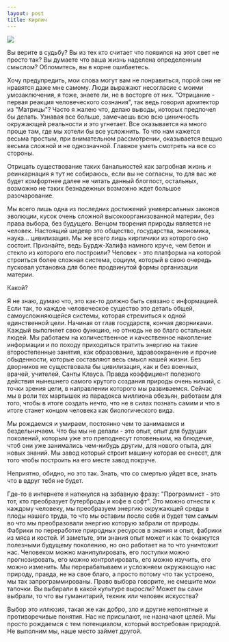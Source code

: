 ```yaml
---
layout: post
title: Кирпич
---
```


[![](http://ic.pics.livejournal.com/miss_tanezka/63667807/395475/395475_600.jpg)](http://ic.pics.livejournal.com/miss_tanezka/63667807/395475/395475_600.jpg)

Вы верите в судьбу? Вы из тех кто считает что появился на этот свет не просто так? Вы думаете что ваша жизнь наделена определенным смыслом? Обломитесь, вы в корне ошибаетесь.

Хочу предупредить, мои слова могут вам не понравиться, порой они не нравятся даже мне самому. Люди выражают несогласие с моими умозаключения, я тоже, знаете ли, не в восторге от них. "Отрицание - первая реакция человеческого сознания", так ведь говорил архитектор из "Матрицы"? Часто я жалею что, делаю выводы, которых предпочел бы делать. Узнавая все больше, замечаешь всю всю циничность окружающей реальности и это угнетает. Все оказывается на много проще там, где мы хотели бы все усложнить. То что нам кажется весьма простым, при внимательном рассмотрении, оказывается вещью весьма сложной и не однозначной. Главное уметь смотреть на все со стороны.

Отрицать существование таких банальностей как загробная жизнь и реинкарнация я тут не собираюсь, если вы не согласны, то для вас же будет комфортнее далее не читать данный блогпост, остальных, возможно не таких безнадежных возможно ждет большое разочарование.

Мы всего лишь одна из последних достижений универсальных законов эволюции, кусок очень сложной высокоорганизованной материи, без права выбора, без будущего. Венцом творения природы является не человек. Настоящий шедевр это общество, государства, экономика, наука... цивилизация. Мы же всего лишь кирпичики из которого оно состоит. Признайте, ведь Бурдж-Халифа намного круче, чем бетон и стекло из которого его построили? Человек - это платформа на которой строиться более сложная система, социум, который в свою очередь пусковая установка для более продвинутой формы организации материи.

Какой?

Я не знаю, думаю что, это как-то должно быть связано с информацией. Если так, то каждое человеческое существо это деталь общей, самоусложняющейся системы, которая стремиться к одной единственной цели. Начиная от глав государств, кончая дворниками. Каждый выполняет свою функцию, но отнюдь не во благо остальных людей. Мы работаем на количественное и качественное накопление информации и по походу приходиться тратить энергию на такие второстепенные занятия, как образование, здравоохранение и прочие обыденности, которые составляют весь смысл нашей жизни. Без дворников не существовала бы цивилизация, как и без военных, врачей, учителей, Санты Клауса. Правда коэффициент полезного действия нынешнего самого крутого создания природы очень низкий, с точки зрения цели, в направлении которого мы развиваемся. Сейчас мы в роли тех мартышек из парадокса миллиона обезьян, работаем для того, чтобы в итоге создать нечто, что не в силах познать самим и что в итоге станет концом человека как биологического вида.

Мы рождаемся и умираем, постоянно чем то занимаемся и бездельничаем. Что бы мы не делали - это опыт, опыт для будущих поколений, которым уже это преподнесут готовеньким, на блюдечке, чтоб они уже занимались чем-нибудь другим, для нового опыта, для новых знаний. Мы завод который строит машину которая ее снесет, для того чтобы построить на его месте завод покруче.

Неприятно, обидно, но это так. Знать, что со смертью уйдет все, знать что в вдруг тебя не будет.

Где-то в интернете я наткнулся на забавную фразу: "Программист - это тот, кто преобразует бутерброды и кофе в софт". Это можно отнести к каждому человеку, мы преобразуем энергию окружающей среды в плоды нашего труда, то что мы оставим после себя и будет тем самым во что мы преобразовали энергию которую забрали от природы. Фабрики по переработке природных ресурсов в знания и опыт, фабрики из мяса и костей. И заметьте, эти знания опыт может и как то окажутся полезными будущему поколению, но оно работает на то что уничтожит нас. Человеком можно манипулировать, его поступки можно прогнозировать, его можно контролировать, его можно изучить, его можно изменить. Мы перерабатываем и усложняем окружающую нас природу, правда, не на свое благо, а просто потому что так устроено, мы так запрограммированы. Право выбора говорите, не смешите мои тапочки. Вы выбирали в какой культуре выросли? Может вы сами выбрали, то что вы гуманитарий, техник или человек искусства?

Выбор это иллюзия, такая же как добро, зло и другие непонятные и противоречивые понятия. Нас не присылают, не назначают целей. Мы просто рождаемся с тем потенциалом, который востребован природой. Не выполним мы, наше место займет другой.
